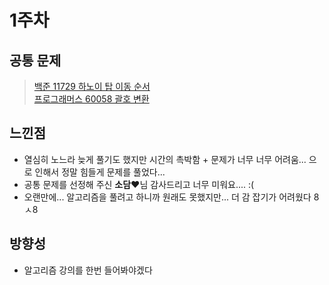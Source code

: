# 1주차
## 공통 문제
> [백준 11729 하노이 탑 이동 순서](https://www.acmicpc.net/problem/11729)<br>
[프로그래머스 60058 괄호 변환](https://school.programmers.co.kr/learn/courses/30/lessons/60058?language=python3)


## 느낀점
- 열심히 노느라 늦게 풀기도 했지만 시간의 촉박함 + 문제가 너무 너무 어려움... 으로 인해서 정말 힘들게 문제를 풀었다...
- 공통 문제를 선정해 주신 **소담❤️**님 감사드리고 너무 미워요.... :(
- 오랜만에... 알고리즘을 풀려고 하니까 원래도 못했지만... 더 감 잡기가 어려웠다 8ㅅ8

## 방향성
- 알고리즘 강의를 한번 들어봐야겠다


